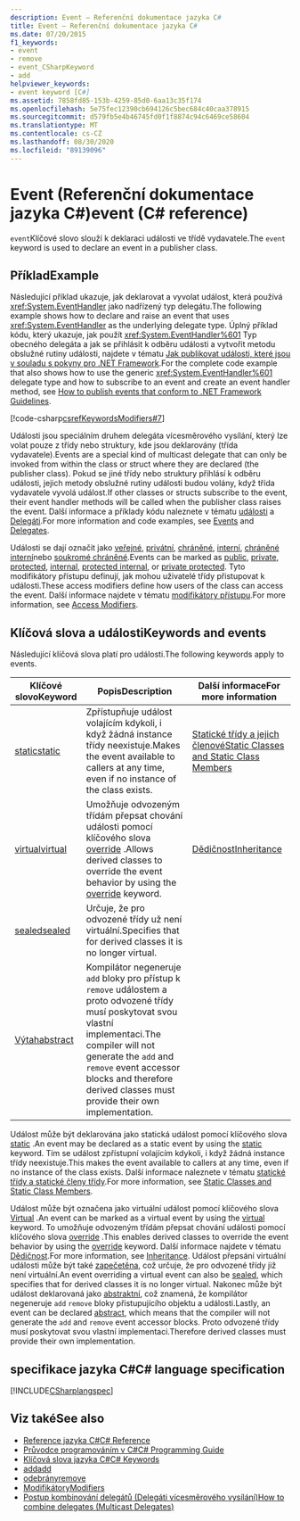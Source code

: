 ```yaml
---
description: Event – Referenční dokumentace jazyka C#
title: Event – Referenční dokumentace jazyka C#
ms.date: 07/20/2015
f1_keywords:
- event
- remove
- event_CSharpKeyword
- add
helpviewer_keywords:
- event keyword [C#]
ms.assetid: 7858fd85-153b-4259-85d0-6aa13c35f174
ms.openlocfilehash: 5e75fec12390cb694126c5bec684c40caa378915
ms.sourcegitcommit: d579fb5e4b46745fd0f1f8874c94c6469ce58604
ms.translationtype: MT
ms.contentlocale: cs-CZ
ms.lasthandoff: 08/30/2020
ms.locfileid: "89139096"
---
```

# <a name="event-c-reference"></a><span data-ttu-id="0aeb2-103">Event (Referenční dokumentace jazyka C#)</span><span class="sxs-lookup"><span data-stu-id="0aeb2-103">event (C# reference)</span></span>

<span data-ttu-id="0aeb2-104">`event`Klíčové slovo slouží k deklaraci události ve třídě vydavatele.</span><span class="sxs-lookup"><span data-stu-id="0aeb2-104">The `event` keyword is used to declare an event in a publisher class.</span></span>

## <a name="example"></a><span data-ttu-id="0aeb2-105">Příklad</span><span class="sxs-lookup"><span data-stu-id="0aeb2-105">Example</span></span>

<span data-ttu-id="0aeb2-106">Následující příklad ukazuje, jak deklarovat a vyvolat událost, která používá <xref:System.EventHandler> jako nadřízený typ delegátu.</span><span class="sxs-lookup"><span data-stu-id="0aeb2-106">The following example shows how to declare and raise an event that uses <xref:System.EventHandler> as the underlying delegate type.</span></span> <span data-ttu-id="0aeb2-107">Úplný příklad kódu, který ukazuje, jak použít <xref:System.EventHandler%601> Typ obecného delegáta a jak se přihlásit k odběru události a vytvořit metodu obslužné rutiny události, najdete v tématu [Jak publikovat události, které jsou v souladu s pokyny pro .NET Framework](../../programming-guide/events/how-to-publish-events-that-conform-to-net-framework-guidelines.md).</span><span class="sxs-lookup"><span data-stu-id="0aeb2-107">For the complete code example that also shows how to use the generic <xref:System.EventHandler%601> delegate type and how to subscribe to an event and create an event handler method, see [How to publish events that conform to .NET Framework Guidelines](../../programming-guide/events/how-to-publish-events-that-conform-to-net-framework-guidelines.md).</span></span>

[!code-csharp[csrefKeywordsModifiers#7](~/samples/snippets/csharp/VS_Snippets_VBCSharp/csrefKeywordsModifiers/CS/csrefKeywordsModifiers.cs#7)]

<span data-ttu-id="0aeb2-108">Události jsou speciálním druhem delegáta vícesměrového vysílání, který lze volat pouze z třídy nebo struktury, kde jsou deklarovány (třída vydavatele).</span><span class="sxs-lookup"><span data-stu-id="0aeb2-108">Events are a special kind of multicast delegate that can only be invoked from within the class or struct where they are declared (the publisher class).</span></span> <span data-ttu-id="0aeb2-109">Pokud se jiné třídy nebo struktury přihlásí k odběru události, jejich metody obslužné rutiny události budou volány, když třída vydavatele vyvolá událost.</span><span class="sxs-lookup"><span data-stu-id="0aeb2-109">If other classes or structs subscribe to the event, their event handler methods will be called when the publisher class raises the event.</span></span> <span data-ttu-id="0aeb2-110">Další informace a příklady kódu naleznete v tématu [události](../../programming-guide/events/index.md) a [Delegáti](../../programming-guide/delegates/index.md).</span><span class="sxs-lookup"><span data-stu-id="0aeb2-110">For more information and code examples, see [Events](../../programming-guide/events/index.md) and [Delegates](../../programming-guide/delegates/index.md).</span></span>

<span data-ttu-id="0aeb2-111">Události se dají označit jako [veřejné](./public.md), [privátní](./private.md), [chráněné](./protected.md), [interní](./internal.md), [chráněné interní](./protected-internal.md)nebo [soukromé chráněné](./private-protected.md).</span><span class="sxs-lookup"><span data-stu-id="0aeb2-111">Events can be marked as [public](./public.md), [private](./private.md), [protected](./protected.md), [internal](./internal.md), [protected internal](./protected-internal.md), or [private protected](./private-protected.md).</span></span> <span data-ttu-id="0aeb2-112">Tyto modifikátory přístupu definují, jak mohou uživatelé třídy přistupovat k události.</span><span class="sxs-lookup"><span data-stu-id="0aeb2-112">These access modifiers define how users of the class can access the event.</span></span> <span data-ttu-id="0aeb2-113">Další informace najdete v tématu [modifikátory přístupu](../../programming-guide/classes-and-structs/access-modifiers.md).</span><span class="sxs-lookup"><span data-stu-id="0aeb2-113">For more information, see [Access Modifiers](../../programming-guide/classes-and-structs/access-modifiers.md).</span></span>

## <a name="keywords-and-events"></a><span data-ttu-id="0aeb2-114">Klíčová slova a události</span><span class="sxs-lookup"><span data-stu-id="0aeb2-114">Keywords and events</span></span>

<span data-ttu-id="0aeb2-115">Následující klíčová slova platí pro události.</span><span class="sxs-lookup"><span data-stu-id="0aeb2-115">The following keywords apply to events.</span></span>

|<span data-ttu-id="0aeb2-116">Klíčové slovo</span><span class="sxs-lookup"><span data-stu-id="0aeb2-116">Keyword</span></span>|<span data-ttu-id="0aeb2-117">Popis</span><span class="sxs-lookup"><span data-stu-id="0aeb2-117">Description</span></span>|<span data-ttu-id="0aeb2-118">Další informace</span><span class="sxs-lookup"><span data-stu-id="0aeb2-118">For more information</span></span>|
|-------------|-----------------|--------------------------|
|[<span data-ttu-id="0aeb2-119">static</span><span class="sxs-lookup"><span data-stu-id="0aeb2-119">static</span></span>](./static.md)|<span data-ttu-id="0aeb2-120">Zpřístupňuje událost volajícím kdykoli, i když žádná instance třídy neexistuje.</span><span class="sxs-lookup"><span data-stu-id="0aeb2-120">Makes the event available to callers at any time, even if no instance of the class exists.</span></span>|[<span data-ttu-id="0aeb2-121">Statické třídy a jejich členové</span><span class="sxs-lookup"><span data-stu-id="0aeb2-121">Static Classes and Static Class Members</span></span>](../../programming-guide/classes-and-structs/static-classes-and-static-class-members.md)|
|[<span data-ttu-id="0aeb2-122">virtual</span><span class="sxs-lookup"><span data-stu-id="0aeb2-122">virtual</span></span>](./virtual.md)|<span data-ttu-id="0aeb2-123">Umožňuje odvozeným třídám přepsat chování události pomocí klíčového slova [override](./override.md) .</span><span class="sxs-lookup"><span data-stu-id="0aeb2-123">Allows derived classes to override the event behavior by using the [override](./override.md) keyword.</span></span>|[<span data-ttu-id="0aeb2-124">Dědičnost</span><span class="sxs-lookup"><span data-stu-id="0aeb2-124">Inheritance</span></span>](../../programming-guide/classes-and-structs/inheritance.md)|
|[<span data-ttu-id="0aeb2-125">sealed</span><span class="sxs-lookup"><span data-stu-id="0aeb2-125">sealed</span></span>](./sealed.md)|<span data-ttu-id="0aeb2-126">Určuje, že pro odvozené třídy už není virtuální.</span><span class="sxs-lookup"><span data-stu-id="0aeb2-126">Specifies that for derived classes it is no longer virtual.</span></span>||
|[<span data-ttu-id="0aeb2-127">Výtah</span><span class="sxs-lookup"><span data-stu-id="0aeb2-127">abstract</span></span>](./abstract.md)|<span data-ttu-id="0aeb2-128">Kompilátor negeneruje `add` bloky pro přístup k `remove` událostem a proto odvozené třídy musí poskytovat svou vlastní implementaci.</span><span class="sxs-lookup"><span data-stu-id="0aeb2-128">The compiler will not generate the `add` and `remove` event accessor blocks and therefore derived classes must provide their own implementation.</span></span>||

<span data-ttu-id="0aeb2-129">Událost může být deklarována jako statická událost pomocí klíčového slova [static](./static.md) .</span><span class="sxs-lookup"><span data-stu-id="0aeb2-129">An event may be declared as a static event by using the [static](./static.md) keyword.</span></span> <span data-ttu-id="0aeb2-130">Tím se událost zpřístupní volajícím kdykoli, i když žádná instance třídy neexistuje.</span><span class="sxs-lookup"><span data-stu-id="0aeb2-130">This makes the event available to callers at any time, even if no instance of the class exists.</span></span> <span data-ttu-id="0aeb2-131">Další informace naleznete v tématu [statické třídy a statické členy třídy](../../programming-guide/classes-and-structs/static-classes-and-static-class-members.md).</span><span class="sxs-lookup"><span data-stu-id="0aeb2-131">For more information, see [Static Classes and Static Class Members](../../programming-guide/classes-and-structs/static-classes-and-static-class-members.md).</span></span>

<span data-ttu-id="0aeb2-132">Událost může být označena jako virtuální událost pomocí klíčového slova [Virtual](./virtual.md) .</span><span class="sxs-lookup"><span data-stu-id="0aeb2-132">An event can be marked as a virtual event by using the [virtual](./virtual.md) keyword.</span></span> <span data-ttu-id="0aeb2-133">To umožňuje odvozeným třídám přepsat chování události pomocí klíčového slova [override](./override.md) .</span><span class="sxs-lookup"><span data-stu-id="0aeb2-133">This enables derived classes to override the event behavior by using the [override](./override.md) keyword.</span></span> <span data-ttu-id="0aeb2-134">Další informace najdete v tématu [Dědičnost](../../programming-guide/classes-and-structs/inheritance.md).</span><span class="sxs-lookup"><span data-stu-id="0aeb2-134">For more information, see [Inheritance](../../programming-guide/classes-and-structs/inheritance.md).</span></span> <span data-ttu-id="0aeb2-135">Událost přepsání virtuální události může být také [zapečetěna](./sealed.md), což určuje, že pro odvozené třídy již není virtuální.</span><span class="sxs-lookup"><span data-stu-id="0aeb2-135">An event overriding a virtual event can also be [sealed](./sealed.md), which specifies that for derived classes it is no longer virtual.</span></span> <span data-ttu-id="0aeb2-136">Nakonec může být událost deklarovaná jako [abstraktní](./abstract.md), což znamená, že kompilátor negeneruje `add` `remove` bloky přistupujícího objektu a události.</span><span class="sxs-lookup"><span data-stu-id="0aeb2-136">Lastly, an event can be declared [abstract](./abstract.md), which means that the compiler will not generate the `add` and `remove` event accessor blocks.</span></span> <span data-ttu-id="0aeb2-137">Proto odvozené třídy musí poskytovat svou vlastní implementaci.</span><span class="sxs-lookup"><span data-stu-id="0aeb2-137">Therefore derived classes must provide their own implementation.</span></span>

## <a name="c-language-specification"></a><span data-ttu-id="0aeb2-138">specifikace jazyka C#</span><span class="sxs-lookup"><span data-stu-id="0aeb2-138">C# language specification</span></span>

[!INCLUDE[CSharplangspec](~/includes/csharplangspec-md.md)]

## <a name="see-also"></a><span data-ttu-id="0aeb2-139">Viz také</span><span class="sxs-lookup"><span data-stu-id="0aeb2-139">See also</span></span>

- [<span data-ttu-id="0aeb2-140">Reference jazyka C#</span><span class="sxs-lookup"><span data-stu-id="0aeb2-140">C# Reference</span></span>](../index.md)
- [<span data-ttu-id="0aeb2-141">Průvodce programováním v C#</span><span class="sxs-lookup"><span data-stu-id="0aeb2-141">C# Programming Guide</span></span>](../../programming-guide/index.md)
- [<span data-ttu-id="0aeb2-142">Klíčová slova jazyka C#</span><span class="sxs-lookup"><span data-stu-id="0aeb2-142">C# Keywords</span></span>](./index.md)
- [<span data-ttu-id="0aeb2-143">add</span><span class="sxs-lookup"><span data-stu-id="0aeb2-143">add</span></span>](./add.md)
- [<span data-ttu-id="0aeb2-144">odebrány</span><span class="sxs-lookup"><span data-stu-id="0aeb2-144">remove</span></span>](./remove.md)
- [<span data-ttu-id="0aeb2-145">Modifikátory</span><span class="sxs-lookup"><span data-stu-id="0aeb2-145">Modifiers</span></span>](index.md)
- [<span data-ttu-id="0aeb2-146">Postup kombinování delegátů (Delegáti vícesměrového vysílání)</span><span class="sxs-lookup"><span data-stu-id="0aeb2-146">How to combine delegates (Multicast Delegates)</span></span>](../../programming-guide/delegates/how-to-combine-delegates-multicast-delegates.md)
